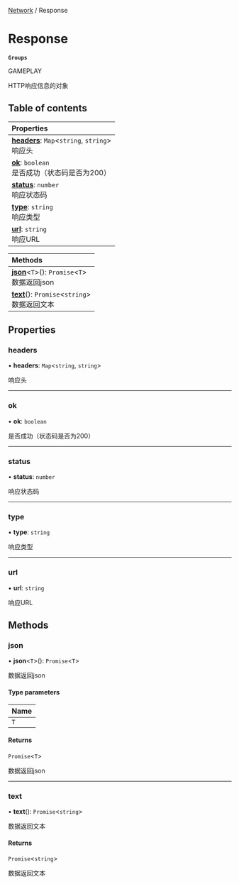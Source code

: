 [Network](../modules/Network.Network.md) / Response

# Response <Badge type="tip" text="Interface" /> <Score text="Response" />

**`Groups`**

GAMEPLAY

HTTP响应信息的对象

## Table of contents

| Properties |
| :-----|
| **[headers](Network.Response.md#headers)**: `Map`<`string`, `string`\> <br> 响应头|
| **[ok](Network.Response.md#ok)**: `boolean` <br> 是否成功（状态码是否为200）|
| **[status](Network.Response.md#status)**: `number` <br> 响应状态码|
| **[type](Network.Response.md#type)**: `string` <br> 响应类型|
| **[url](Network.Response.md#url)**: `string` <br> 响应URL|

| Methods |
| :-----|
| **[json](Network.Response.md#json)**<`T`\>(): `Promise`<`T`\> <br> 数据返回json|
| **[text](Network.Response.md#text)**(): `Promise`<`string`\> <br> 数据返回文本|

## Properties

### headers <Score text="headers" /> 

• **headers**: `Map`<`string`, `string`\>

响应头

___

### ok <Score text="ok" /> 

• **ok**: `boolean`

是否成功（状态码是否为200）

___

### status <Score text="status" /> 

• **status**: `number`

响应状态码

___

### type <Score text="type" /> 

• **type**: `string`

响应类型

___

### url <Score text="url" /> 

• **url**: `string`

响应URL

## Methods

### json <Score text="json" /> 

• **json**<`T`\>(): `Promise`<`T`\> <Badge type="tip" text="other" />

数据返回json


#### Type parameters

| Name |
| :------ |
| `T` |

#### Returns

`Promise`<`T`\>

数据返回json

___

### text <Score text="text" /> 

• **text**(): `Promise`<`string`\> <Badge type="tip" text="other" />

数据返回文本


#### Returns

`Promise`<`string`\>

数据返回文本
